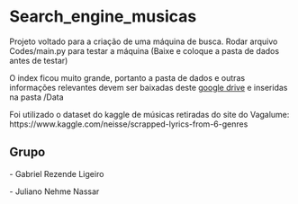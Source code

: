 # Search_engine_musicas
<p>Projeto voltado para a criação de uma máquina de busca. Rodar arquivo Codes/main.py para testar a máquina (Baixe e coloque a pasta de dados antes de testar)</p>

<p>O index ficou muito grande, portanto a pasta de dados e outras informações relevantes devem ser baixadas deste  <a href = 'https://drive.google.com/drive/folders/1F5HwEaghxbfZ1EBEy8gjJRmNfdvDt23z?usp=sharing'>google drive<a> e inseridas na pasta /Data </p>
  
<p>Foi utilizado o dataset do kaggle de músicas retiradas do site do Vagalume: https://www.kaggle.com/neisse/scrapped-lyrics-from-6-genres </p>


<h2>Grupo</h2>
<p>- Gabriel Rezende Ligeiro</p>
<p>- Juliano Nehme Nassar</p>
